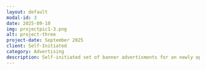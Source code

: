 ```yaml
---
layout: default
modal-id: 3
date: 2025-09-10
img: projectpic1-3.png
alt: project-three
project-date: September 2025
client: Self-Initiated
category: Advertising
description: Self-initiated set of banner advertisments for an newly opened exhibit at the Field Musuem in Chicago. Designed in Adobe Illustrator and finalized as mockups in Adobe Photoshop.
---
```

